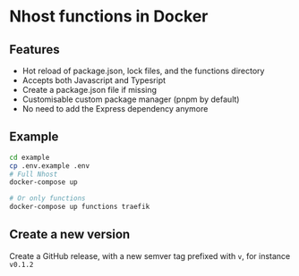 # Nhost functions in Docker

## Features

- Hot reload of package.json, lock files, and the functions directory
- Accepts both Javascript and Typesript
- Create a package.json file if missing
- Customisable custom package manager (pnpm by default)
- No need to add the Express dependency anymore

## Example

```sh
cd example
cp .env.example .env
# Full Nhost
docker-compose up

# Or only functions
docker-compose up functions traefik

```

## Create a new version

Create a GitHub release, with a new semver tag prefixed with `v`, for instance `v0.1.2`

